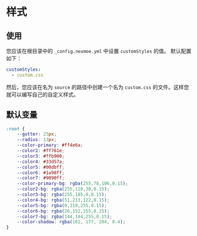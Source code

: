 # 样式

## 使用

您应该在根目录中的 `_config.nexmoe.yml` 中设置 `customStyles` 的值。
默认配置如下：

```yaml
customStyles:
  - custom.css
```

然后，您应该在名为 `source` 的路径中创建一个名为 `custom.css` 的文件。这样您就可以编写自己的自定义样式。

## 默认变量

```css
:root {
    --gutter: 25px;
    --radius: 13px;
    --color-primary: #ff4e6a;
    --color2: #ff761e;
    --color3: #ffb900;
    --color4: #33d57a;
    --color5: #00dbff;
    --color6: #1a98ff;
    --color7: #9090ff;
    --color-primary-bg: rgba(255,78,106,0.15);
    --color2-bg: rgba(255,118,30,0.15);
    --color3-bg: rgba(255,185,0,0.15);
    --color4-bg: rgba(51,213,122,0.15);
    --color5-bg: rgba(0,219,255,0.15);
    --color6-bg: rgba(26,152,255,0.15);
    --color7-bg: rgba(144,144,255,0.15);
    --color-shadow: rgba(161, 177, 204, 0.4);
}
```
